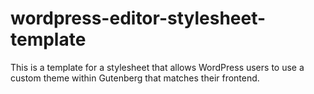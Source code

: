 # wordpress-editor-stylesheet-template
This is a template for a stylesheet that allows WordPress users to use a custom theme within Gutenberg that matches their frontend.
